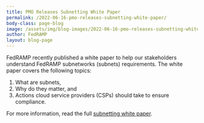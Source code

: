 ```yaml
---
title: PMO Releases Subnetting White Paper
permalink: /2022-06-16-pmo-releases-subnetting-white-paper/
body-class: page-blog
image: /assets/img/blog-images/2022-06-16-pmo-releases-subnetting-white-paper.png
author: FedRAMP
layout: blog-page
---
```

FedRAMP recently published a white paper to help our stakeholders understand FedRAMP subnetworks (subnets) requirements. The white paper covers the following topics:   
1. What are subnets,
2. Why do they matter, and
3. Actions cloud service providers (CSPs) should take to ensure compliance.

For more information, read the full <a href="https://www.fedramp.gov/assets/resources/documents/FedRAMP_Subnets_Whitepaper.pdf" target="_blank" rel="noopener noreferrer">subnetting white paper</a>. 
